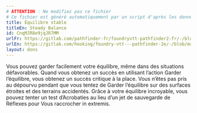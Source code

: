 ```yaml
---
# ATTENTION : Ne modifiez pas ce fichier
# Ce fichier est généré automatiquement par un script d'après les données du module Foundry VTT officiel et de sa traduction
title: Équilibre stable
titleEn: Steady Balance
id: CnqMJR8e9jqJR7MM
urlFr: https://gitlab.com/pathfinder-fr/foundryvtt-pathfinder2-fr/-/blob/master/data/feats/CnqMJR8e9jqJR7MM.htm
urlEn: https://gitlab.com/hooking/foundry-vtt---pathfinder-2e/-/blob/master/packs/data/feats.db/steady-balance.json
layout: dons
---
```

Vous pouvez garder facilement votre équilibre, même dans des situations défavorables. Quand vous obtenez un succès en utilisant l’action Garder l’équilibre, vous obtenez un succès critique à la place. Vous n’êtes pas pris au dépourvu pendant que vous tentez de Garder l’équilibre sur des surfaces étroites et des terrains accidentés. Grâce à votre équilibre incroyable, vous pouvez tenter un test d’Acrobaties au lieu d’un jet de sauvegarde de Réflexes pour Vous raccrocher in extremis.

